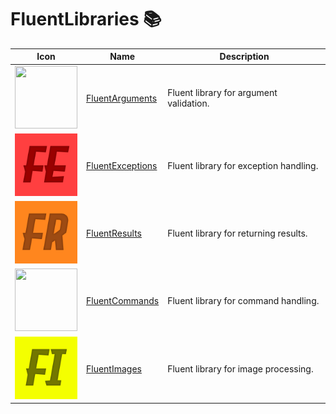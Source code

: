 # FluentLibraries 📚

| Icon | Name | Description |
| --- | --- | --- |
| <img src="https://github.com/onixion/FluentArguments/blob/main/Assets/Icon.jpg" width="100" height="100"> | [FluentArguments](https://github.com/onixion/FluentArguments) | Fluent library for argument validation. |
| <img src="https://github.com/onixion/FluentExceptions/blob/main/Assets/Icon.jpg" width="100" height="100"> | [FluentExceptions](https://github.com/onixion/FluentExceptions) | Fluent library for exception handling. |
| <img src="https://github.com/onixion/FluentResults/blob/main/Assets/Icon.jpg" width="100" height="100"> | [FluentResults](https://github.com/onixion/FluentResults) | Fluent library for returning results.|
| <img src="https://github.com/onixion/FluentCommands/blob/main/Assets/Icon.jpg" width="100" height="100"> | [FluentCommands](https://github.com/onixion/FluentCommands) | Fluent library for command handling.|
| <img src="https://github.com/onixion/FluentImages/blob/main/Assets/Icon.jpg" width="100" height="100"> | [FluentImages](https://github.com/onixion/FluentImages) | Fluent library for image processing.|
